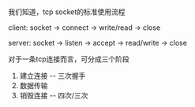 ##
我们知道，tcp socket的标准使用流程

client:
socket -> connect -> write/read -> close

server:
socket -> listen -> accept -> read/write -> close

对于一条tcp连接而言，可分成三个阶段
1. 建立连接 -- 三次握手
2. 数据传输
3. 销毁连接 -- 四次/三次
